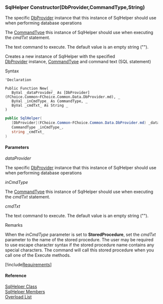 ﻿### SqlHelper Constructor(DbProvider,CommandType,String)

The specific [DbProvider](FChoice.Common~FChoice.Common.Data.DbProvider.md) instance that this instance of SqlHelper should use when performing database operations

The [CommandType](ms-help://MS.NETFrameworkSDKv1.1/cpref/html/frlrfSystemDataCommandTypeClassTopic.htm) this instance of SqlHelper should use when executing the _cmdTxt_ statement.

The text command to execute. The default value is an empty string ("").

Creates a new instance of SqlHelper with the specified [DbProvider](FChoice.Common~FChoice.Common.Data.DbProvider.md) instance, [CommandType](FChoice.Common~FChoice.Common.Data.SqlHelper~CommandType.md) and command text (SQL statement)

Syntax

```vbnet
'Declaration

Public Function New( _
   ByVal _dataProvider_ As [DbProvider](FChoice.Common~FChoice.Common.Data.DbProvider.md), _
   ByVal _inCmdType_ As CommandType, _
   ByVal _cmdTxt_ As String _
)
```

```csharp
public SqlHelper( 
   [DbProvider](FChoice.Common~FChoice.Common.Data.DbProvider.md) _dataProvider_,
   CommandType _inCmdType_,
   string _cmdTxt_
)
```

#### Parameters

_dataProvider_

The specific [DbProvider](FChoice.Common~FChoice.Common.Data.DbProvider.md) instance that this instance of SqlHelper should use when performing database operations

_inCmdType_

The [CommandType](ms-help://MS.NETFrameworkSDKv1.1/cpref/html/frlrfSystemDataCommandTypeClassTopic.htm) this instance of SqlHelper should use when executing the _cmdTxt_ statement.

_cmdTxt_

The text command to execute. The default value is an empty string ("").

Remarks

When the _inCmdType_ parameter is set to **StoredProcedure**, set the _cmdTxt_ parameter to the name of the stored procedure. The user may be required to use escape character syntax if the stored procedure name contains any special characters. The command will call this stored procedure when you call one of the Execute methods.

[!include[Requirements](../partials/requirements.md)]

#### Reference

[SqlHelper Class](FChoice.Common~FChoice.Common.Data.SqlHelper.md)  
[SqlHelper Members](FChoice.Common~FChoice.Common.Data.SqlHelper_members.md)  
[Overload List](FChoice.Common~FChoice.Common.Data.SqlHelper~_ctor.md)